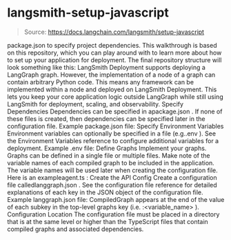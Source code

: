 # langsmith-setup-javascript

> Source: https://docs.langchain.com/langsmith/setup-javascript

package.json
to specify project dependencies.
This walkthrough is based on this repository, which you can play around with to learn more about how to set up your application for deployment.
The final repository structure will look something like this:
LangSmith Deployment supports deploying a LangGraph graph. However, the implementation of a node of a graph can contain arbitrary Python code. This means any framework can be implemented within a node and deployed on LangSmith Deployment. This lets you keep your core application logic outside LangGraph while still using LangSmith for deployment, scaling, and observability.
Specify Dependencies
Dependencies can be specified in apackage.json
. If none of these files is created, then dependencies can be specified later in the configuration file.
Example package.json
file:
Specify Environment Variables
Environment variables can optionally be specified in a file (e.g..env
). See the Environment Variables reference to configure additional variables for a deployment.
Example .env
file:
Define Graphs
Implement your graphs. Graphs can be defined in a single file or multiple files. Make note of the variable names of each compiled graph to be included in the application. The variable names will be used later when creating the configuration file. Here is an exampleagent.ts
:
Create the API Config
Create a configuration file calledlanggraph.json
. See the configuration file reference for detailed explanations of each key in the JSON object of the configuration file.
Example langgraph.json
file:
CompiledGraph
appears at the end of the value of each subkey in the top-level graphs
key (i.e. :<variable_name>
).
Configuration Location
The configuration file must be placed in a directory that is at the same level or higher than the TypeScript files that contain compiled graphs and associated dependencies.